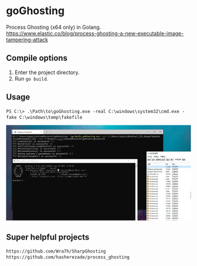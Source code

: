 # goGhosting

Process Ghosting (x64 only) in Golang.
https://www.elastic.co/blog/process-ghosting-a-new-executable-image-tampering-attack

## Compile options

1. Enter the project directory.
2. Run `go build`.

## Usage

```text
PS C:\> .\Path\to\goGhosting.exe -real C:\windows\system32\cmd.exe -fake C:\windows\temp\fakefile
```

![img0.png](img0.png)

## Super helpful projects

```text
https://github.com/Wra7h/SharpGhosting
https://github.com/hasherezade/process_ghosting
```
